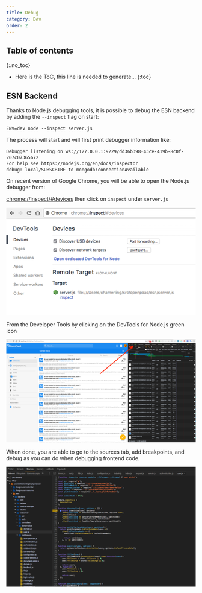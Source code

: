 ```yaml
---
title: Debug
category: Dev
order: 2
---
```


## Table of contents
{:.no_toc}

* Here is the ToC, this line is needed to generate...
{:toc}

## ESN Backend

Thanks to Node.js debugging tools, it is possible to debug the ESN backend by adding the `--inspect` flag on start:

```
ENV=dev node --inspect server.js
```
The process will start and will first print debugger information like:

```
Debugger listening on ws://127.0.0.1:9229/dd36b398-43ce-419b-8c0f-207c07365672
For help see https://nodejs.org/en/docs/inspector
debug: local/SUBSCRIBE to mongodb:connectionAvailable
```

On recent version of Google Chrome, you will be able to open the Node.js debugger from:

[chrome://inspect/#devices](chrome://inspect/#devices) then click on `inspect` under `server.js`

![Inspect devices](/images/dev/debug-inspect.png)

From the Developer Tools by clicking on the DevTools for Node.js green icon

![Inspect from devtools](/images/dev/debug-inspect-from-devtools.png)

When done, you are able to go to the sources tab, add breakpoints, and debug as you can do when debugging frontend code.

![Debug](/images/dev/debug.png)
